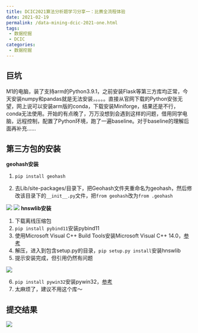 ```yaml
---
title: DCIC2021算法分析题学习分享一：比赛全流程体验
date: 2021-02-19
permalink: /data-mining-dcic-2021-one.html
tags:
 - 数据挖掘
 - DCIC 
categories:
 - 数据挖掘
---
```




## 巨坑

M1的电脑，装了支持arm的Python3.9.1，之前安装Flask等第三方库均正常，今天安装numpy和pandas就是无法安装，。。。。直接从官网下载的Python安张无望，网上说可以安装arm版的conda，下载安装Miniforge，结果还是不行，conda无法使用。开始的有点晚了，万万没想到会遇到这样的问题，借用同学电脑，远程控制，配置了Python环境，跑了一遍baseline。对于baseline的理解后面再补充……

## 第三方包的安装

**geohash安装**

  1. `pip install geohash`

  2. 去Lib/site-packages/目录下，把Geohash文件夹重命名为geohash，然后修改该目录下的`__init__.py`文件，把`from geohash`改为`from .geohash`

![](https://my-imags.oss-cn-shanghai.aliyuncs.com/pic/20210219220525.png)
![](https://my-imags.oss-cn-shanghai.aliyuncs.com/pic/20210219220504.png)
**hnswlib安装**

  1. 下载离线压缩包
  2. `pip install pybind11`安装pybind11
  3. 使用Microsoft Visual C++ Build Tools安装Microsoft Visual C++ 14.0，[参考](https://zhuanlan.zhihu.com/p/126669852)
  4. 解压，进入到包含setup.py的目录，`pip setup.py install`安装hnswlib 
  5. 提示安装完成，但引用仍然有问题 

![](https://my-imags.oss-cn-shanghai.aliyuncs.com/pic/20210219223340.png)

  6. `pip install pywin32`安装pywin32，[参考](https://www.cnblogs.com/helloworldcc/p/9427452.html)
  7. 太麻烦了，建议不用这个库～

## 提交结果

![](https://my-imags.oss-cn-shanghai.aliyuncs.com/pic/20210219223832.png)

